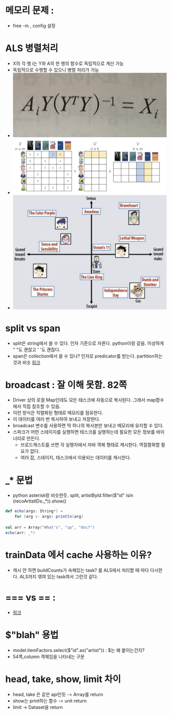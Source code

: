 # 메모리 문제 : 
- free -m , config 설정 

# ALS 병렬처리
- X의 각 행 i는 Y와 A의 한 행의 함수로 독립적으로 계산 가능
- 독립적으로 수행할 수 있으니 병렬 처리가 가능
- ![3.png](3.jpg)
- ![1.png](1.png)
- ![2.png](2.png)

# split vs span 
- split은 string에서 쓸 수 있다. 인자 기준으로 자른다. python이랑 같음. 이상하게 " "도 괜찮고 ' '도 괜찮다. 
- span은 collection에서 쓸 수 있나? 인자로 predicator를 받는다. partition하는 것과 비슷 [링크](https://alvinalexander.com/scala/how-to-split-sequences-subsets-groupby-partition-scala-cookbook/)

# broadcast : **잘 이해 못함.** 82쪽 
- Driver 상의 로컬 Map인데도 모든 태스크에 자동으로 복사된다. 그래서 map함수에서 직접 참조할 수 있음.
- 이런 방식은 직렬화된 형태로 메모리를 점유한다.
- 이 데이터를 여러 번 복사하여 보내고 저장한다.
- broadcast 변수를 사용하면 딱 하나의 복사본만 보내고 메모리에 유지할 수 있다.
- 스파크가  어떤 스테이지를 실행하면 태스크를 실행하는데 필요한 모든 정보를 바이너리로 만든다.
    - 브로드캐스트를 쓰면 각 실행자에서 자바 객체 형태로 캐시한다. 역질렬화할 필요가 없다.
    - 여러 잡, 스테이지, 태스크에서 이용되는 데이터를 캐시한다.


# \_* 문법 
- python asterisk랑 비슷한듯. split, artistById.filter($"id" isin (recoArtistIDs:_*)).show() 
```Scala
def echo(args: String*) = 
    for (arg <- args) println(arg)

val arr = Array("What's", "up", "doc?")
echo(arr: _*)
```

# trainData 에서 cache 사용하는 이유? 
- 캐시 안 하면 buildCounts가 속해있는 task? 를 ALS에서 처리할 때 마다 다시한다. ALS까지 엮여 있는 task여서 그런것 같다.

# === vs == : 
- [링크](https://stackoverflow.com/questions/39490236/difference-between-and-in-scala-spark)

# $"blah" 용법
- model.itemFactors.select($"id".as("artist")) : $는 왜 붙이는건지?
- 54쪽,column 객체임을 나타내는 구문

# head, take, show, limit 차이
- head, take 은 같은 api인듯 -> Array를 return 
- show는 print하는 함수 -> unit return
- limit -> Dataset을 return
